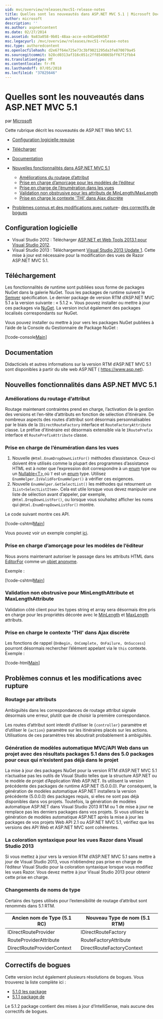 ```yaml
---
uid: mvc/overview/releases/mvc51-release-notes
title: Quelles sont les nouveautés dans ASP.NET MVC 5.1 | Microsoft Docs
author: microsoft
description: ''
ms.author: aspnetcontent
ms.date: 02/27/2014
ms.assetid: 9a83a058-9b01-48aa-acce-ec041e694567
msc.legacyurl: /mvc/overview/releases/mvc51-release-notes
msc.type: authoredcontent
ms.openlocfilehash: d2e67f64e725e73c3bf9021295da3fe870079a45
ms.sourcegitcommit: b28cd0313af316c051c2ff8549865bff67f2fbb4
ms.translationtype: MT
ms.contentlocale: fr-FR
ms.lasthandoff: 07/05/2018
ms.locfileid: "37825646"
---
```

<a name="whats-new-in-aspnet-mvc-51"></a>Quelles sont les nouveautés dans ASP.NET MVC 5.1
====================
par [Microsoft](https://github.com/microsoft)

Cette rubrique décrit les nouveautés de ASP.NET Web MVC 5.1.

- [Configuration logicielle requise](#SoftwareRequirements)
- [Télécharger](#download)
- [Documentation](#documentation)
- [Nouvelles fonctionnalités dans ASP.NET MVC 5.1](#new-features)

    - [Améliorations du routage d’attribut](#AttributeRouting)
    - [Prise en charge d’amorçage pour les modèles de l’éditeur](#Bootstrap)
    - [Prise en charge de l’énumération dans les vues](#Enum)
    - [Validation non obstrusive pour les attributs de MinLength/MaxLength](#Unobtrusive)
    - [Prise en charge le contexte 'THI' dans Ajax discrète](#thisContext)
- [Problèmes connus et des modifications avec rupture](#KnownBreakingChanges)- [des correctifs de bogues](#bug-fixes)

<a id="SoftwareRequirements"></a>
## <a name="software-requirements"></a>Configuration logicielle

- Visual Studio 2012 : Télécharger [ASP.NET et Web Tools 2013.1 pour Visual Studio 2012](https://go.microsoft.com/fwlink/?LinkId=390062).
- Visual Studio 2013 : Téléchargement [Visual Studio 2013 Update 1](https://go.microsoft.com/fwlink/?LinkId=390064). Cette mise à jour est nécessaire pour la modification des vues de Razor ASP.NET MVC 5.1.

<a id="download"></a>
## <a name="download"></a>Téléchargement

Les fonctionnalités de runtime sont publiées sous forme de packages NuGet dans la galerie NuGet. Tous les packages de runtime suivent le [Semver](http://semver.org/) spécification. Le dernier package de version RTM d’ASP.NET MVC 5.1 a la version suivante : « 5.1.2 ». Vous pouvez installer ou mettre à jour ces packages via [NuGet](http://www.nuget.org/packages/Microsoft.AspNet.Mvc/). La version inclut également des packages localisés correspondants sur NuGet.

Vous pouvez installer ou mettre à jour vers les packages NuGet publiées à l’aide de la Console du Gestionnaire de Package NuGet :

[!code-console[Main](mvc51-release-notes/samples/sample1.cmd)]

<a id="documentation"></a>
## <a name="documentation"></a>Documentation

Didacticiels et autres informations sur la version RTM d’ASP.NET MVC 5.1 sont disponibles à partir du site web ASP.NET ( https://www.asp.net). 

<a id="new-features"></a>
## <a name="new-features-in-aspnet-mvc-51"></a>Nouvelles fonctionnalités dans ASP.NET MVC 5.1

<a id="AttributeRouting"></a>

### <a name="attribute-routing-improvements"></a>Améliorations du routage d’attribut

 Routage maintenant contraintes prend en charge, l’activation de la gestion des versions et l’en-tête d’attributs en fonction de sélection d’itinéraire. De nombreux aspects des routes d’attribut sont désormais personnalisables par le biais de la `IDirectRouteFactory` interface et `RouteFactoryAttribute` classe. Le préfixe d’itinéraire est désormais extensible via le `IRoutePrefix` interface et `RoutePrefixAttribute` classe. 

<a id="Enum"></a>

### <a name="enum-support-in-views"></a>Prise en charge de l’énumération dans les vues

1. Nouvelle `@Html.EnumDropDownListFor()` méthodes d’assistance. Ceux-ci doivent être utilisés comme la plupart des programmes d’assistance HTML est à noter que l’expression doit correspondre à un [enum](https://msdn.microsoft.com/en-us/library/cc138362.aspx) type ou un [Nullable&lt;T&gt; ](https://msdn.microsoft.com/en-us/library/2cf62fcy.aspx) où `T` est un [enum](https://msdn.microsoft.com/en-us/library/cc138362.aspx) type. Utilisez `EnumHelper.IsValidForEnumHelper()` à vérifier ces exigences.
2. Nouvelle `EnumHelper.GetSelectList()` les méthodes qui retournent un `IList<SelectListItem>`. Cela est utile lorsque vous devez manipuler une liste de sélection avant d’appeler, par exemple, `@Html.DropDownListFor()`, ou lorsque vous souhaitez afficher les noms qui `@Html.EnumDropDownListFor()` montre.

Le code suivant montre ces API.

[!code-cshtml[Main](mvc51-release-notes/samples/sample2.cshtml)]

Vous pouvez voir un exemple complet [ici](https://aspnet.codeplex.com/SourceControl/latest#Samples/MVC/EnumSample/).

<a id="Bootstrap"></a>

### <a name="bootstrap-support-for-editor-templates"></a>Prise en charge d’amorçage pour les modèles de l’éditeur

Nous avons maintenant autoriser le passage dans les attributs HTML dans [EditorFor](https://msdn.microsoft.com/en-us/library/system.web.mvc.html.editorextensions.editorfor(v=vs.100).aspx) comme un [objet anonyme](https://msdn.microsoft.com/en-us/library/bb397696.aspx).

Exemple :

[!code-cshtml[Main](mvc51-release-notes/samples/sample3.cshtml)]

<a id="Unobtrusive"></a>

### <a name="unobtrusive-validation-for-minlengthattribute-and-maxlengthattribute"></a>Validation non obstrusive pour MinLengthAttribute et MaxLengthAttribute

Validation côté client pour les types string et array sera désormais être pris en charge pour les propriétés décorée avec le [MinLength](https://msdn.microsoft.com/en-us/library/system.componentmodel.dataannotations.minlengthattribute(v=vs.110).aspx) et [MaxLength](https://msdn.microsoft.com/en-us/library/system.componentmodel.dataannotations.maxlengthattribute(v=vs.110).aspx) attributs.

<a id="thisContext"></a>

### <a name="supporting-the-this-context-in-unobtrusive-ajax"></a>Prise en charge le contexte 'THI' dans Ajax discrète

Les fonctions de rappel (`OnBegin, OnComplete, OnFailure, OnSuccess`) pourront désormais rechercher l’élément appelant via le `this` contexte. Exemple :

[!code-html[Main](mvc51-release-notes/samples/sample4.html)]

<a id="KnownBreakingChanges"></a>

## <a name="known-issues-and-breaking-changes"></a>Problèmes connus et les modifications avec rupture

### <a name="attribute-routing"></a>Routage par attributs

Ambiguïtés dans les correspondances de routage attribut signale désormais une erreur, plutôt que de choisir la première correspondance.

Les routes d’attribut sont interdit d’utiliser le `{controller}` paramètre et d’utiliser le `{action}` paramètre sur les itinéraires placés sur les actions. Utilisations de ces paramètres très aboutirait probablement à ambiguïtés. 

### <a name="scaffolding-mvcweb-api-into-a-project-with-51-packages-results-in-50-packages-for-ones-that-dont-already-exist-in-the-project"></a>Génération de modèles automatique MVC/API Web dans un projet avec des résultats packages 5.1 dans des 5.0 packages pour ceux qui n’existent pas déjà dans le projet

La mise à jour des packages NuGet pour la version RTM d’ASP.NET MVC 5.1 n’actualise pas les outils de Visual Studio telles que la structure ASP.NET ou le modèle de projet d’Application Web ASP.NET. Ils utilisent la version précédente des packages de runtime ASP.NET (5.0.0.0). Par conséquent, la génération de modèles automatique ASP.NET installera la version précédente (5.0.0.0) des packages requis, si elles ne sont pas déjà disponibles dans vos projets. Toutefois, la génération de modèles automatique ASP.NET dans Visual Studio 2013 RTM ou 1 de mise à jour ne remplace pas les derniers packages dans vos projets. Si vous utilisez la génération de modèles automatique ASP.NET après la mise à jour les packages de vos projets Web API 2.1 ou ASP.NET MVC 5.1, vérifiez que les versions des API Web et ASP.NET MVC sont cohérentes. 

### <a name="syntax-highlighting-for-razor-views-in-visual-studio-2013"></a>La coloration syntaxique pour les vues Razor dans Visual Studio 2013

Si vous mettez à jour vers la version RTM d’ASP.NET MVC 5.1 sans mettre à jour de Visual Studio 2013, vous n’obtiendrez pas prise en charge de l’éditeur Visual Studio pour la coloration syntaxique lorsque vous modifiez les vues Razor. Vous devez mettre à jour Visual Studio 2013 pour obtenir cette prise en charge. 

### <a name="type-renames"></a>Changements de noms de type

Certains des types utilisés pour l’extensibilité de routage d’attribut sont renommés dans 5.1 RTM.

| **Ancien nom de Type (5.1 RC)** | **Nouveau Type de nom (5.1 RTM)** |
| --- | --- |
| IDirectRouteProvider | IDirectRouteFactory |
| RouteProviderAttribute | RouteFactoryAttribute |
| DirectRouteProviderContext | DirectRouteFactoryContext |

<a id="bug-fixes"></a>
## <a name="bug-fixes"></a>Correctifs de bogues

Cette version inclut également plusieurs résolutions de bogues. Vous trouverez la liste complète ici :

- [5.1.0 les package](https://aspnetwebstack.codeplex.com/workitem/list/advanced?keyword=&amp;status=Closed&amp;type=All&amp;priority=All&amp;release=v5.1%20Preview|v5.1%20RTM&amp;assignedTo=All&amp;component=MVC&amp;sortField=AssignedTo&amp;sortDirection=Ascending&amp;page=0&amp;reasonClosed=Fixed)
- [5.1.1 package de](https://aspnetwebstack.codeplex.com/workitem/list/advanced?keyword=&amp;status=All&amp;type=All&amp;priority=All&amp;release=v5.1.1%20RTM&amp;assignedTo=All&amp;component=MVC&amp;sortField=AssignedTo&amp;sortDirection=Ascending&amp;page=0&amp;reasonClosed=Fixed)

Le 5.1.2 package contient des mises à jour d’IntelliSense, mais aucune des correctifs de bogues.
